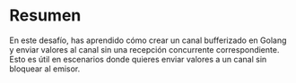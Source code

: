 # Resumen

En este desafío, has aprendido cómo crear un canal bufferizado en Golang y enviar valores al canal sin una recepción concurrente correspondiente. Esto es útil en escenarios donde quieres enviar valores a un canal sin bloquear al emisor.
